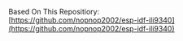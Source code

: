 Based On This Repositiory:<br>
[https://github.com/nopnop2002/esp-idf-ili9340](https://github.com/nopnop2002/esp-idf-ili9340)
